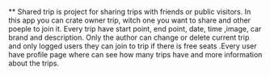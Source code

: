 ** Shared trip is project for sharing trips with friends or public visitors. In this app you can crate owner trip, witch one you want to share and other poeple to join it. Every trip have start point, end point, date, time ,image, car brand and description. Only the author can change or delete current trip and only logged users they can join to trip if there is free seats .Every user have profile page where can see how many trips have and more information about the trips. 
